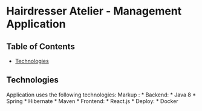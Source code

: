 # Hairdresser Atelier - Management Application

## Table of Contents
* [Technologies](#technologies)


## Technologies
Application uses the following technologies:
Markup : * Backend:
            * Java 8
            * Spring
            * Hibernate
            * Maven
        * Frontend:
            * React.js
        * Deploy:
            * Docker


